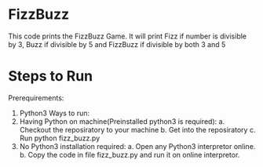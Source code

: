 # FizzBuzz
This code prints the FizzBuzz Game. It will print Fizz if number is divisible by 3, Buzz if divisible by 5 and FizzBuzz if divisible by both 3 and 5

# Steps to Run
Prerequirements:
1. Python3
Ways to run:
1. Having Python on machine(Preinstalled python3 is required):
   a. Checkout the reposiratory to your machine
   b. Get into the reposiratory
   c. Run python fizz_buzz.py
2. No Python3 installation required:
   a. Open any Python3 interpretor online.
   b. Copy the code in file fizz_buzz.py and run it on online interpretor.

